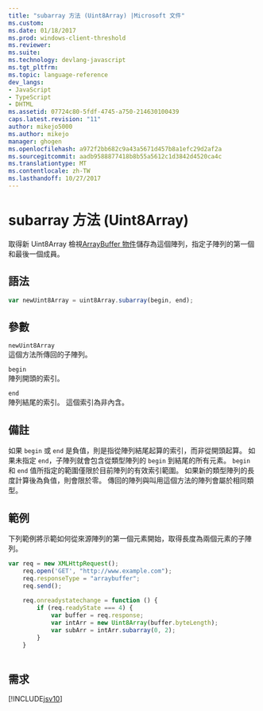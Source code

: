 ```yaml
---
title: "subarray 方法 (Uint8Array) |Microsoft 文件"
ms.custom: 
ms.date: 01/18/2017
ms.prod: windows-client-threshold
ms.reviewer: 
ms.suite: 
ms.technology: devlang-javascript
ms.tgt_pltfrm: 
ms.topic: language-reference
dev_langs:
- JavaScript
- TypeScript
- DHTML
ms.assetid: 07724c80-5fdf-4745-a750-214630100439
caps.latest.revision: "11"
author: mikejo5000
ms.author: mikejo
manager: ghogen
ms.openlocfilehash: a972f2bb682c9a43a5671d457b8a1efc29d2af2a
ms.sourcegitcommit: aadb9588877418b8b55a5612c1d3842d4520ca4c
ms.translationtype: MT
ms.contentlocale: zh-TW
ms.lasthandoff: 10/27/2017
---
```

# <a name="subarray-method-uint8array"></a>subarray 方法 (Uint8Array)
取得新 Uint8Array 檢視[ArrayBuffer 物件](../../javascript/reference/arraybuffer-object.md)儲存為這個陣列，指定子陣列的第一個和最後一個成員。  
  
## <a name="syntax"></a>語法  
  
```JavaScript  
var newUint8Array = uint8Array.subarray(begin, end);  
```  
  
## <a name="parameters"></a>參數  
 `newUint8Array`  
 這個方法所傳回的子陣列。  
  
 `begin`  
 陣列開頭的索引。  
  
 `end`  
 陣列結尾的索引。 這個索引為非內含。  
  
## <a name="remarks"></a>備註  
 如果 `begin` 或 `end` 是負值，則是指從陣列結尾起算的索引，而非從開頭起算。 如果未指定 `end`，子陣列就會包含從類型陣列的 `begin` 到結尾的所有元素。 `begin` 和 `end` 值所指定的範圍僅限於目前陣列的有效索引範圍。 如果新的類型陣列的長度計算後為負值，則會限於零。 傳回的陣列與叫用這個方法的陣列會屬於相同類型。  
  
## <a name="example"></a>範例  
 下列範例將示範如何從來源陣列的第一個元素開始，取得長度為兩個元素的子陣列。  
  
```JavaScript  
var req = new XMLHttpRequest();  
    req.open('GET', "http://www.example.com");  
    req.responseType = "arraybuffer";  
    req.send();  
  
    req.onreadystatechange = function () {  
        if (req.readyState === 4) {  
            var buffer = req.response;  
            var intArr = new Uint8Array(buffer.byteLength);  
            var subArr = intArr.subarray(0, 2);  
        }  
    }  
  
```  
  
## <a name="requirements"></a>需求  
 [!INCLUDE[jsv10](../../javascript/reference/includes/jsv10-md.md)]